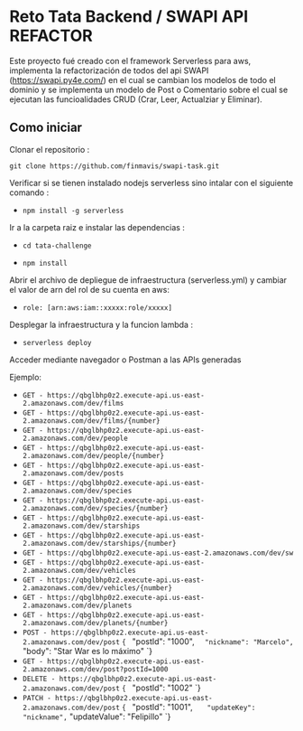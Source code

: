 # Reto Tata Backend / SWAPI API REFACTOR

Este proyecto fué creado con el framework Serverless para aws, implementa la refactorización de todos del api SWAPI (https://swapi.py4e.com/) en el cual se cambian los modelos de todo el dominio y se implementa un modelo de Post o Comentario sobre el cual se ejecutan las funcioalidades CRUD (Crar, Leer, Actualziar y Eliminar).

## Como iniciar

Clonar el repositorio :

`git clone https://github.com/finmavis/swapi-task.git`

Verificar si se tienen instalado nodejs serverless sino intalar con el siguiente comando :

- `npm install -g serverless`

Ir a la carpeta raiz e instalar las dependencias :

- `cd tata-challenge`

- `npm install`

Abrir el archivo de depliegue de infraestructura (serverless.yml) y cambiar el valor de arn del rol de su cuenta en aws:

- `role: [arn:aws:iam::xxxxx:role/xxxxx]`

Desplegar la infraestructura y la funcion lambda :

- `serverless deploy`

Acceder mediante navegador o Postman a las APIs generadas

Ejemplo:
- `GET - https://qbglbhp0z2.execute-api.us-east-2.amazonaws.com/dev/films`
- `GET - https://qbglbhp0z2.execute-api.us-east-2.amazonaws.com/dev/films/{number}`
- `GET - https://qbglbhp0z2.execute-api.us-east-2.amazonaws.com/dev/people`
- `GET - https://qbglbhp0z2.execute-api.us-east-2.amazonaws.com/dev/people/{number}`
- `GET - https://qbglbhp0z2.execute-api.us-east-2.amazonaws.com/dev/posts`
- `GET - https://qbglbhp0z2.execute-api.us-east-2.amazonaws.com/dev/species`
- `GET - https://qbglbhp0z2.execute-api.us-east-2.amazonaws.com/dev/species/{number}`
- `GET - https://qbglbhp0z2.execute-api.us-east-2.amazonaws.com/dev/starships`
- `GET - https://qbglbhp0z2.execute-api.us-east-2.amazonaws.com/dev/starships/{number}`
- `GET - https://qbglbhp0z2.execute-api.us-east-2.amazonaws.com/dev/sw`
- `GET - https://qbglbhp0z2.execute-api.us-east-2.amazonaws.com/dev/vehicles`
- `GET - https://qbglbhp0z2.execute-api.us-east-2.amazonaws.com/dev/vehicles/{number}`
- `GET - https://qbglbhp0z2.execute-api.us-east-2.amazonaws.com/dev/planets`
- `GET - https://qbglbhp0z2.execute-api.us-east-2.amazonaws.com/dev/planets/{number}`
- `POST - https://qbglbhp0z2.execute-api.us-east-2.amazonaws.com/dev/post`
`{
 `   "postId": "1000",
 `   "nickname": "Marcelo",
 `   "body": "Star War es lo máximo"
 `}
- `GET - https://qbglbhp0z2.execute-api.us-east-2.amazonaws.com/dev/post?postId=1000` 
- `DELETE - https://qbglbhp0z2.execute-api.us-east-2.amazonaws.com/dev/post`
`{
`    "postId": "1002"
`}
- `PATCH - https://qbglbhp0z2.execute-api.us-east-2.amazonaws.com/dev/post`
`{
`    "postId": "1001",
`    "updateKey": "nickname",
`    "updateValue": "Felipillo"
`}
